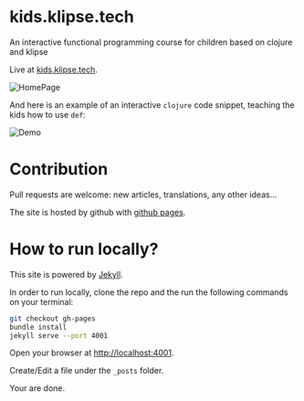 # kids.klipse.tech
An interactive functional programming course for children based on clojure and klipse

Live at [kids.klipse.tech](http://kids.klipse.tech/).


![HomePage](http://kids.klipse.tech/assets/images/home_page_screenshot.png)


And here is an example of an interactive `clojure` code snippet, teaching the kids how to use `def`:

![Demo](http://kids.klipse.tech/assets/images/demo_names.gif)


# Contribution

Pull requests are welcome: new articles, translations, any other ideas...

The site is hosted by github with [github pages](https://pages.github.com/).

# How to run locally?

This site is powered by [Jekyll](https://jekyllrb.com/).

In order to run locally, clone the repo and the run the following commands on your terminal:

~~~bash
git checkout gh-pages
bundle install
jekyll serve --port 4001
~~~

Open your browser at [http://localhost:4001](http://localhost:4001).

Create/Edit a file under the `_posts` folder.

Your are done.




